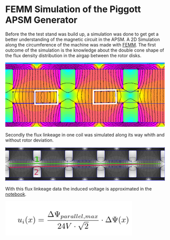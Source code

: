 # FEMM Simulation of the Piggott APSM Generator

Before the the test stand was build up, a simulation was done to get get a better understanding of the magnetic circuit in the APSM. A 2D Simulation along the circumference of the machine was made with [FEMM](https://www.femm.info/).
The first outcome of the simulation is the knowledge about the double cone shape of the flux density distribution in the airgap between the rotor disks. 

<img src="./FEMM_Simulation/FlussdichteAPSM.png" width="600" />

Secondly the flux linkeage in one coil was simulated along its way whith and without rotor deviation.


<img src="./FEMM_Simulation/LinienintegraleFEK.png" width="800" />

With this flux linkeage data the induced voltage is approximated in the [notebook](./FEMM_Simulation/Auswertung_2F12P.ipynb).

<img src="./FEMM_Simulation/uiFormular.png" width="400" />

